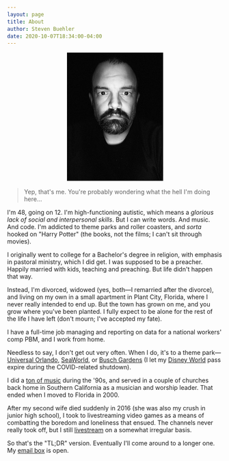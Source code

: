 ```yaml
---
layout: page
title: About
author: Steven Buehler
date: 2020-10-07T18:34:00-04:00
---
```


<div style="text-align: center"><img src="/images/portrait.jpg"></div>

> Yep, that's me. You're probably wondering what the hell I'm doing here&hellip;

I'm 48, going on 12. I'm high-functioning autistic, which means a _glorious lack of social and interpersonal skills_. But I can write words. And music. And code. I'm addicted to theme parks and roller coasters, and _sorta_ hooked on "Harry Potter" (the books, not the films; I can't sit through movies).

I originally went to college for a Bachelor's degree in religion, with emphasis in pastoral ministry, which I did get. I was supposed to be a preacher. Happily married with kids, teaching and preaching. But life didn't happen that way.

Instead, I'm divorced, widowed (yes, both&mdash;I remarried after the divorce), and living on my own in a small apartment in Plant City, Florida, where I never really intended to end up. But the town has grown on me, and you grow where you've been planted. I fully expect to be alone for the rest of the life I have left (don't mourn; I've accepted my fate).

I have a full-time job managing and reporting on data for a national workers' comp PBM, and I work from home.

Needless to say, I don't get out very often. When I do, it's to a theme park&mdash;[Universal Orlando](https://universalorlando.com), [SeaWorld](https://www.seaworld.com/orlando), or [Busch Gardens](https://buschgardens.com/tampa) (I let my [Disney World](https://disneyworld.disney.go.com) pass expire during the COVID-related shutdown).

I did a [ton of music](https://soundcloud.com/inmysilence) during the '90s, and served in a couple of churches back home in Southern California as a musician and worship leader. That ended when I moved to Florida in 2000. 

After my second wife died suddenly in 2016 (she was also my crush in junior high school), I took to livestreaming video games as a means of combatting the boredom and loneliness that ensued. The channels never really took off, but I still [livestream](https://twitch.tv/stevenwbuehler) on a somewhat irregular basis. 

So that's the "TL;DR" version. Eventually I'll come around to a longer one. My [email box](mailto:stevenwbuehler@icloud.com) is open.